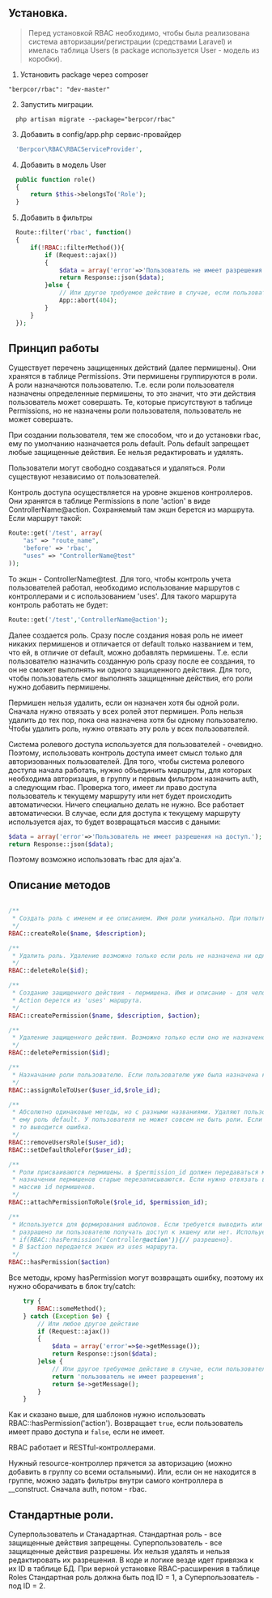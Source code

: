 ## Установка.

> Перед установкой RBAC необходимо, чтобы была реализована система авторизации/регистрации (средствами Laravel) и имелась таблица Users (в package используется User - модель из коробки).

1. Установить package через composer

```composer
"berpcor/rbac": "dev-master"
```

2. Запустить миграции. 
```shell
  php artisan migrate --package="berpcor/rbac"
```
3. Добавить в config/app.php сервис-провайдер
```php
  'Berpcor\RBAC\RBACServiceProvider',
```
4. Добавить в модель User
```php
  public function role()
  {
      return $this->belongsTo('Role');
  }
```
5. Добавить в фильтры

```php
  Route::filter('rbac', function()
  {
      if(!RBAC::filterMethod()){
          if (Request::ajax())
          {
              $data = array('error'=>'Пользователь не имеет разрешения на доступ.');
              return Response::json($data);
          }else {
              // Или другое требуемое действие в случае, если пользователь не имеет разрешения (редирект, 404, ...)
              App::abort(404); 
          }
      }
  });
```

## Принцип работы

Существует перечень защищенных действий (далее пермишены). Они хранятся в таблице Permissions. Эти пермишены группируются в роли. А роли назначаются пользователю. Т.е. если роли пользователя назначены определенные пермишены, то это значит, что эти действия пользователь может совершать. Те, которые присутствуют в таблице Permissions, но не назначены роли пользователя, пользователь не может совершать.

При создании пользователя, тем же способом, что и до установки rbac, ему по умолчанию назначается роль default.
Роль default запрещает любые защищенные действия. Ее нельзя редактировать и удялять.

Пользователи могут свободно создаваться и удаляться. Роли существуют независимо от пользователей.

Контроль доступа осуществляется на уровне экшенов контроллеров. Они хранятся в таблице Permissions в поле 'action' в виде ControllerName@action. Сохраняемый там экшн берется из маршрута. Если маршрут такой:

```php
Route::get('/test', array(
    "as" => "route_name",
    'before' => 'rbac',
    "uses" => "ControllerName@test"
));
```
То экшн - ControllerName@test. Для того, чтобы контроль учета пользователей работал, необходимо использование маршрутов с контроллерами и с использованием 'uses'. Для такого маршрута контроль работать не будет:

```php
Route::get('/test','ControllerName@action');
```

Далее создается роль. Сразу после создания новая роль не имеет никаких пермишенов и отличается от default только названием и тем, что ей, в отличие от default, можно добавлять пермишены. Т.е. если пользователю назначить созданную роль сразу после ее создания, то он не сможет выполнять ни одного защищенного действия. Для того, чтобы пользователь смог выполнять защищенные действия, его роли нужно добавить пермишены.

Пермишен нельзя удалить, если он назначен хотя бы одной роли. Сначала нужно отвязать у всех ролей этот пермишен. Роль нельзя удалить до тех пор, пока она назначена хотя бы одному пользователю. Чтобы удалить роль, нужно отвязать эту роль у всех пользователей.

Система ролевого доступа используется для пользователей - очевидно. Поэтому, использовать контроль доступа имеет смысл только для авторизованных пользователей. Для того, чтобы система ролевого доступа начала работать, нужно объединить маршруты, для которых необходима авторизация, в группу и первым фильтром назначить auth, а следующим rbac. Проверка того, имеет ли право доступа пользователь к текущему маршруту или нет будет происходить автоматически. Ничего специально делать не нужно. Все работает автоматически. В случае, если для доступа к текущему маршруту используется ajax, то будет возвращаться массив с даными:

```php
$data = array('error'=>'Пользователь не имеет разрешения на доступ.');
return Response::json($data);
```
Поэтому возможно использовать rbac для ajax'а.
## Описание методов
```php

/**
 * Создать роль с именем и ее описанием. Имя роли уникально. При попытке создания роли с дублирующимся именем, выводится  * ошибка. Имя роли вводится на русском. Это имя, вместе с описанием, нужно выводить в админ. разделе сайта.
 */
RBAC::createRole($name, $description);

/**
 * Удалить роль. Удаление возможно только если роль не назначена ни одному пользователю.
 */
RBAC::deleteRole($id);

/**
 * Создание защищенного действия - пермишена. Имя и описание - для человека. Action - для компьютера.
 * Action берется из 'uses' маршрута.
 */
RBAC::createPermission($name, $description, $action);

/**
 * Удаление защищенного действия. Возможно только если оно не назначено ни одной роли.
 */
RBAC::deletePermission($id);

/**
 * Назначание роли пользователю. Если пользователю уже была назначена какая-то роль, то происходит ее переназначение.
 */
RBAC::assignRoleToUser($user_id,$role_id);

/**
 * Абсолютно одинаковые методы, но с разными названиями. Удаляют пользователю текущую назначенную роль. И устанавливают
 * ему роль default. У пользователя не может совсем не быть роли. Если у пользователя уже итак имеется роль default,
 * то выводится ошибка.
 */
RBAC::removeUsersRole($user_id);
RBAC::setDefaultRoleFor($user_id);

/**
 * Роли присваиваются пермишены. в $permission_id должен передаваться массив с id пермишенов. При каждом новом
 * назначении пермишенов старые перезаписываются. Если нужно отвязать все пермишены от роли, то нужно передать пустой 
 * массив id пермишенов.
 */
RBAC::attachPermissionToRole($role_id, $permission_id);

/**
 * Используется для формирования шаблонов. Если требуется выводить или не вывозить что-то в зависимости от того, 
 * разрашено ли пользователю получать доступ к экшену или нет. Испольуется так:
 * if(RBAC::hasPermission('Controller@action')){// разрешено}.
 * В $action передается экшен из uses маршрута.
 */
RBAC::hasPermission($action)
```

Все методы, крому hasPermission могут возвращать ошибку, поэтому их нужно оборачивать в блок try/catch:

```php
    try {
        RBAC::someMethod();
    } catch (Exception $e) {
        // Или любое другое действие
        if (Request::ajax())
        {
            $data = array('error'=>$e->getMessage());
            return Response::json($data);
        }else {
            // Или другое требуемое действие в случае, если пользователь не имеет разрешения (редирект, 404, ...)
            return 'пользователь не имеет разрешения';
            return $e->getMessage();
        }
    }
```

Как и сказано выше, для шаблонов нужно использовать RBAC::hasPermission('action'). Возвращает ```true```, если пользователь имеет право доступа и ```false```, если не имеет.

RBAC работает и RESTful-контроллерами. 

Нужный resource-контроллер прячется за авторизацию (можно добавить в группу со всеми остальными). Или, если он не находится в группе, можно задать фильтры внутри самого контроллера в __construct. Сначала auth, потом - rbac.

## Стандартные роли.

Суперпользователь и Станадартная.
Стандартная роль - все защищенные действия запрещены.
Суперпользователь - все защищенные действия разрешены.
Их нельзя удалять и нельзя редактировать их разрешения. В коде и логике везде идет привязка к их ID в таблице БД. 
При верной установке RBAC-расширения в таблице Roles Стандартная роль должна быть под ID = 1, а Суперпользователь - под ID = 2.
